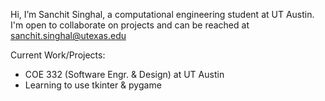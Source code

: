 Hi, I’m Sanchit Singhal, a computational engineering student at UT Austin. I'm open to collaborate on projects and can be reached at sanchit.singhal@utexas.edu

Current Work/Projects:
- COE 332 (Software Engr. & Design) at UT Austin
- Learning to use tkinter & pygame


<!---
sunchips37/sunchips37 is a ✨ special ✨ repository because its `README.md` (this file) appears on your GitHub profile.
You can click the Preview link to take a look at your changes.
--->
